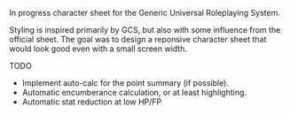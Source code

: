 In progress character sheet for the Generic Universal Roleplaying System.

Styling is inspired primarily by GCS, but also with some influence from the official sheet. The goal was to design a reponsive character sheet that would look good even with a small screen width.


TODO
 - Implement auto-calc for the point summary (if possible).
 - Automatic encumberance calculation, or at least highlighting.
 - Automatic stat reduction at low HP/FP
